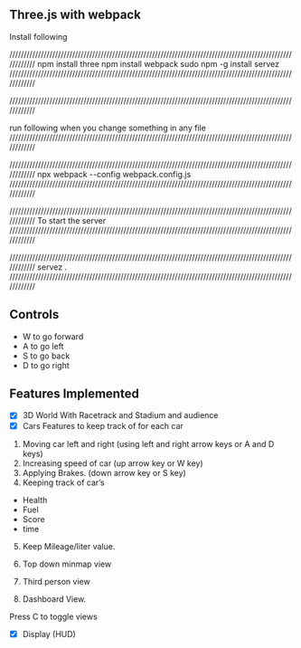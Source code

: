 ## Three.js with webpack

Install following

////////////////////////////////////////////////////////////////////////////////////////////////////////////
npm install three
npm install webpack
sudo npm -g install servez
////////////////////////////////////////////////////////////////////////////////////////////////////////////


////////////////////////////////////////////////////////////////////////////////////////////////////////////

run following when you change something in any file
////////////////////////////////////////////////////////////////////////////////////////////////////////////

////////////////////////////////////////////////////////////////////////////////////////////////////////////
npx webpack --config webpack.config.js
////////////////////////////////////////////////////////////////////////////////////////////////////////////

////////////////////////////////////////////////////////////////////////////////////////////////////////////
To start the server
////////////////////////////////////////////////////////////////////////////////////////////////////////////

////////////////////////////////////////////////////////////////////////////////////////////////////////////
servez .
////////////////////////////////////////////////////////////////////////////////////////////////////////////


## Controls
- W to go forward
- A to go left
- S to go back
- D to go right

## Features Implemented

- [x] 3D World 
With Racetrack and Stadium and audience 
- [x] Cars
Features to keep track of for each car
1. Moving car left and right (using left and right arrow keys or A and D keys)
2. Increasing speed of car (up arrow key or W key)
3. Applying Brakes. (down arrow key or S
key)
4. Keeping track of car’s
- Health
- Fuel
- Score
- time
5. Keep Mileage/liter value.


1. Top down minmap view
2. Third person view
3. Dashboard View.

Press C to toggle views
- [x] Display (HUD)

